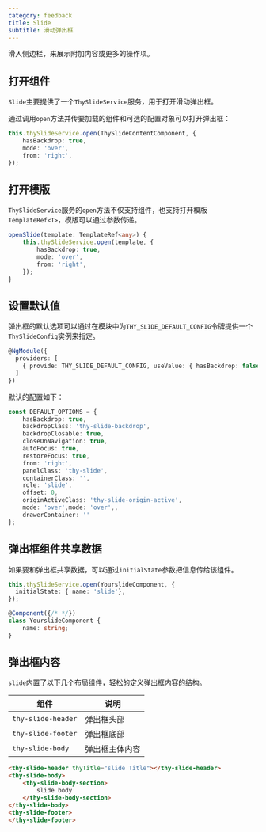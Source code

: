 ```yaml
---
category: feedback
title: Slide
subtitle: 滑动弹出框
---
```


滑入侧边栏，来展示附加内容或更多的操作项。

## 打开组件

`Slide`主要提供了一个`ThySlideService`服务，用于打开滑动弹出框。 

通过调用`open`方法并传要加载的组件和可选的配置对象可以打开弹出框：

```ts
this.thySlideService.open(ThySlideContentComponent, {
    hasBackdrop: true,
    mode: 'over',
    from: 'right',
});
```

## 打开模版

`ThySlideService`服务的`open`方法不仅支持组件，也支持打开模版`TemplateRef<T>`，模版可以通过参数传递。

```ts
openSlide(template: TemplateRef<any>) {
    this.thySlideService.open(template, {
        hasBackdrop: true,
        mode: 'over',
        from: 'right',
    });
}
```

## 设置默认值

弹出框的默认选项可以通过在模块中为`THY_SLIDE_DEFAULT_CONFIG`令牌提供一个`ThySlideConfig`实例来指定。

```ts
@NgModule({
  providers: [
    { provide: THY_SLIDE_DEFAULT_CONFIG, useValue: { hasBackdrop: false }}
  ]
})
```
默认的配置如下：
```ts
const DEFAULT_OPTIONS = {
    hasBackdrop: true,
    backdropClass: 'thy-slide-backdrop',
    backdropClosable: true,
    closeOnNavigation: true,
    autoFocus: true,
    restoreFocus: true,
    from: 'right',
    panelClass: 'thy-slide',
    containerClass: '',
    role: 'slide',
    offset: 0,
    originActiveClass: 'thy-slide-origin-active',
    mode: 'over',mode: 'over',,
    drawerContainer: ''
};
```

## 弹出框组件共享数据
如果要和弹出框共享数据，可以通过`initialState`参数把信息传给该组件。

```ts
this.thySlideService.open(YourslideComponent, {
  initialState: { name: 'slide'},
});

@Component({/* */})
class YourslideComponent {
    name: string;
}
```

## 弹出框内容

`slide`内置了以下几个布局组件，轻松的定义弹出框内容的结构。

| 组件               | 说明           |
| ------------------ | -------------- |
| `thy-slide-header` | 弹出框头部     |
| `thy-slide-footer` | 弹出框底部     |
| `thy-slide-body`   | 弹出框主体内容 |

```html
<thy-slide-header thyTitle="slide Title"></thy-slide-header>
<thy-slide-body>
    <thy-slide-body-section>
        slide body
    </thy-slide-body-section>
</thy-slide-body>
<thy-slide-footer>
</thy-slide-footer>
```



